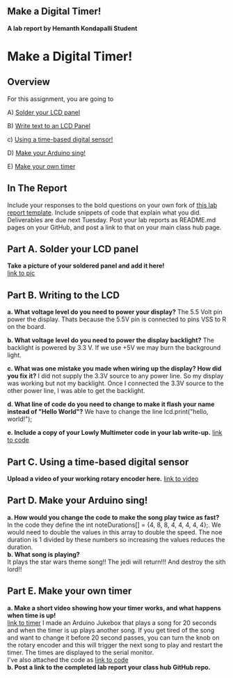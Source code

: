 ## Make a Digital Timer!
**A lab report by Hemanth Kondapalli Student**
# Make a Digital Timer!
 
## Overview
For this assignment, you are going to 

A) [Solder your LCD panel](#part-a-solder-your-lcd-panel)

B) [Write text to an LCD Panel](#part-b-writing-to-the-lcd) 

c) [Using a time-based digital sensor!](#part-c-using-a-time-based-digital-sensor)

D) [Make your Arduino sing!](#part-d-make-your-arduino-sing)

E) [Make your own timer](#part-e-make-your-own-timer) 
 
## In The Report
Include your responses to the bold questions on your own fork of [this lab report template](https://github.com/FAR-Lab/IDD-Fa18-Lab2). Include snippets of code that explain what you did. Deliverables are due next Tuesday. Post your lab reports as README.md pages on your GitHub, and post a link to that on your main class hub page.

## Part A. Solder your LCD panel

**Take a picture of your soldered panel and add it here!**
<br>
[link to pic](/board.JPG)
<br>
## Part B. Writing to the LCD
 
**a. What voltage level do you need to power your display?**
The 5.5 Volt pin power the display. Thats because the 5.5V pin is connected to pins VSS to R on the board. 

**b. What voltage level do you need to power the display backlight?**
The backlight is powered by 3.3 V. If we use +5V we may burn the background light.

**c. What was one mistake you made when wiring up the display? How did you fix it?**
I did not supply the 3.3V source to any power line. So my display was working but not my backlight. Once I connected the 3.3V source to the other power line, I was able to get the backlight. 

**d. What line of code do you need to change to make it flash your name instead of "Hello World"?**
We have to change the line lcd.print("hello, world!");
 
**e. Include a copy of your Lowly Multimeter code in your lab write-up.**
[link to code](/multimeter.ino)

## Part C. Using a time-based digital sensor

**Upload a video of your working rotary encoder here.**
[link to video](https://www.youtube.com/watch?v=65VcKsw9V5s)

## Part D. Make your Arduino sing!

**a. How would you change the code to make the song play twice as fast?**
<br > 
In the code they define the int noteDurations[] = {4, 8, 8, 4, 4, 4, 4, 4};. We would need to double the values in this array
to double the speed. The noe duration is 1 divided by these numbers so increasing the values reduces the duration.
<br >**b. What song is playing?**<br>
It plays the star wars theme song!! The jedi will return!!! And destroy the sith lord!! 

## Part E. Make your own timer

**a. Make a short video showing how your timer works, and what happens when time is up!** <br >
[link to timer](https://www.youtube.com/watch?v=MRvTkijSoTI)
I made an Arduino Jukebox that plays a song for 20 seconds and when the timer is up plays another song. If you get tired of the song and want to change it before 20 second passes, you can turn the knob on the rotary encoder and this will trigger the next song to play and restart the timer. 
The times are displayed to the serial monitor.  <br>
I've also attached the code as [link to code](/jukebox.ino)<br>
**b. Post a link to the completed lab report your class hub GitHub repo.**
